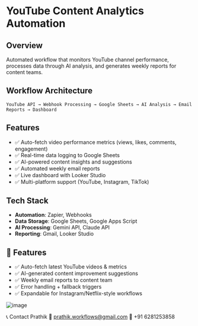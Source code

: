 # YouTube Content Analytics Automation

## Overview
Automated workflow that monitors YouTube channel performance, processes data through AI analysis, and generates weekly reports for content teams.

## Workflow Architecture

```
YouTube API → Webhook Processing → Google Sheets → AI Analysis → Email Reports → Dashboard
```

## Features
- ✅ Auto-fetch video performance metrics (views, likes, comments, engagement)
- ✅ Real-time data logging to Google Sheets
- ✅ AI-powered content insights and suggestions
- ✅ Automated weekly email reports
- ✅ Live dashboard with Looker Studio
- ✅ Multi-platform support (YouTube, Instagram, TikTok)

## Tech Stack
- **Automation**: Zapier, Webhooks
- **Data Storage**: Google Sheets, Google Apps Script
- **AI Processing**: Gemini API, Claude API
- **Reporting**: Gmail, Looker Studio

## 🚀 Features
- ✅ Auto-fetch latest YouTube videos & metrics
- ✅ AI-generated content improvement suggestions
- ✅ Weekly email reports to content team
- ✅ Error handling + fallback triggers
- ✅ Expandable for Instagram/Netflix-style workflows

![image](https://github.com/user-attachments/assets/2904e201-2bcd-45d8-83f0-b1f8dd071913)


📞 Contact
Prathik
📧 prathik.workflows@gmail.com
📱 +91 6281253858


